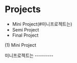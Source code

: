 # Projects

- Mini Project(#미니프로젝트는)
- Semi Project
- Final Project



(1) Mini Project

미니프로젝트는 ---------

